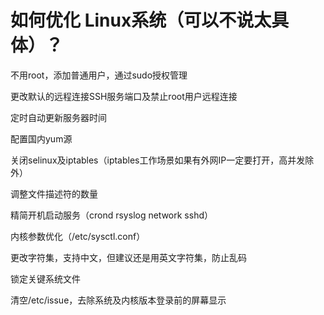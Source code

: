# 如何优化 Linux系统（可以不说太具体）？

不用root，添加普通用户，通过sudo授权管理

更改默认的远程连接SSH服务端口及禁止root用户远程连接

定时自动更新服务器时间

配置国内yum源

关闭selinux及iptables（iptables工作场景如果有外网IP一定要打开，高并发除外）

调整文件描述符的数量

精简开机启动服务（crond rsyslog network sshd）

内核参数优化（/etc/sysctl.conf）

更改字符集，支持中文，但建议还是用英文字符集，防止乱码

锁定关键系统文件

清空/etc/issue，去除系统及内核版本登录前的屏幕显示